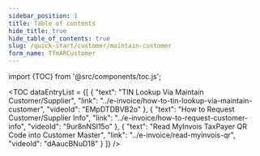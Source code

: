 ```yaml
---
sidebar_position: 1
title: Table of contents
hide_title: true
hide_table_of_contents: true
slug: /quick-start/customer/maintain-customer
form_name: TfmARCustomer
---
```


import {TOC} from '@src/components/toc.js';

<TOC
dataEntryList = {[
{
  "text": "TIN Lookup Via Maintain Customer/Supplier",
  "link": "../e-invoice/how-to-tin-lookup-via-maintain-customer",
  "videoId": "EMpDTDBVB2o"
},
{
  "text": "How to Request Customer/Supplier Info",
  "link": "../e-invoice/how-to-request-customer-info",
  "videoId": "9ur8nNSI15o"
},
{
  "text": "Read MyInvois TaxPayer QR Code into Customer Master",
  "link": "../e-invoice/read-myinvois-qr",
  "videoId": "dAaucBNuD18"
}
]}
/>
